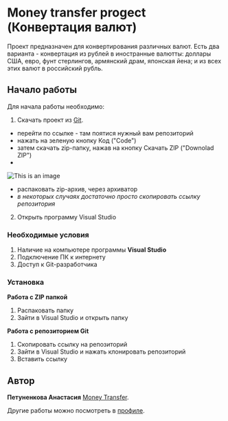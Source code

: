 
# Money transfer progect (Конвертация валют)

Проект предназначен для конвертирования различных валют. Есть два варианта - конвертация из рублей в иностранные валютты: доллары США, евро, фунт стерлингов, армянский драм, японская йена; и из всех этих валют в российский рубль.

## Начало работы

Для начала работы необходимо:
1. Скачать проект из [Git](https://github.com/apetunenkovaa).
* перейти по ссылке - там поятися нужный вам репозиторий
* нажать на зеленую кнопку Код ("Code")
* затем скачать zip-папку, нажав на кнопку Скачать ZIP ("Downolad ZIP")
* 
![This is an image]([https://myoctocat.com/assets/images/base-octocat.svg](https://ip-calculator.ru/blog/wp-content/uploads/2019/10/How-to-Compress-Files-in-a-Zip-Archive-for-Any-Use.png))

* распаковать zip-архив, через архиватор
* *в некоторых случаях достаточно просто скопировать ссылку репозитория* 

2. Открыть программу Visual Studio 


### Необходимые условия

1. Наличие на компьютере программы **Visual Studio**
2. Подключение ПК к интернету
3. Доступ к Git-разработчика

### Установка
**Работа с ZIP папкой**
1. Распаковать папку 
2. Зайти в Visual Studio и открыть папку

**Работа с репозиторием Git**
1. Скопировать ссылку на репозиторий
2. Зайти в Visual Studio и нажать клонировать репозиторий
3. Вставить ссылку

## Автор

 **Петуненкова Анастасия** [Money Transfer](https://github.com/apetunenkovaa/money-transfer).

Другие работы можно посмотреть в [профиле](https://github.com/apetunenkovaa).
